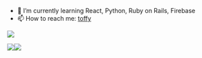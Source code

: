 <!--
**toffy-tech/toffy-tech** is a ✨ _special_ ✨ repository because its `README.md` (this file) appears on your GitHub profile.

Here are some ideas to get you started:

- 🔭 I’m currently working on ...
- 🌱 I’m currently learning ...
- 👯 I’m looking to collaborate on ...
- 🤔 I’m looking for help with ...
- 💬 Ask me about ...
- 📫 How to reach me: ...
- 😄 Pronouns: ...
- ⚡ Fun fact: ...
-->

- 🌱 I’m currently learning React, Python, Ruby on Rails, Firebase
- 📫 How to reach me: [toffy](https://twitter.com/toffy_tech)

![](http://github-profile-summary-cards.vercel.app/api/cards/profile-details?username=toffy-tech&theme=radical)

![](http://github-profile-summary-cards.vercel.app/api/cards/repos-per-language?username=toffy-tech&theme=radical)![](http://github-profile-summary-cards.vercel.app/api/cards/most-commit-language?username=toffy-tech&theme=radical)
